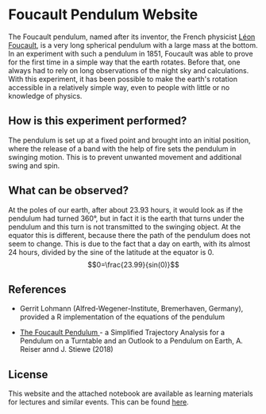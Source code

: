 # Foucault Pendulum Website

The Foucault pendulum, named after its inventor, the French physicist [Léon Foucault](https://en.wikipedia.org/wiki/L%C3%A9on_Foucault), is a very long spherical pendulum with a large mass at the bottom. In an experiment with such a pendulum in 1851, Foucault was able to prove for the first time in a simple way that the earth rotates. Before that, one always had to rely on long observations of the night sky and calculations. With this experiment, it has been possible to make the earth's rotation accessible in a relatively simple way, even to people with little or no knowledge of physics.

## How is this experiment performed?

The pendulum is set up at a fixed point and brought into an initial position, where the release of a band with the help of fire sets the pendulum in swinging motion. This is to prevent unwanted movement and additional swing and spin.

## What can be observed?

At the poles of our earth, after about 23.93 hours, it would look as if the pendulum had turned 360°, but in fact it is the earth that turns under the pendulum and this turn is not transmitted to the swinging object. At the equator this is different, because there the path of the pendulum does not seem to change. This is due to the fact that a day on earth, with its almost 24 hours, divided by the sine of the latitude at
the equator is 0. $$0=\frac{23.99}{sin(0)}$$

## References

- Gerrit Lohmann (Alfred-Wegener-Institute, Bremerhaven, Germany), provided a R implementation of the equations of the pendulum

- <a target="_blank" href="https://www.kip.uni-heidelberg.de/image/f/oeffwiss/pendel/Foucault.pdf"> The Foucault Pendulum </a> - a Simplified Trajectory Analysis for a Pendulum on a Turntable and an Outlook to a Pendulum on Earth, A. Reiser annd J. Stiewe (2018)

## License

This website and the attached notebook are available as learning materials for lectures and similar events.
This can be found [here](https://b-schwertfeger.de/projects/awi-work/FoucaultsPendulum/).
